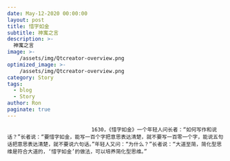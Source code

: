```yaml
---
date: May-12-2020 00:00:00
layout: post
title: 惜字如金
subtitle: 神寓之言
description: >-
  神寓之言
image: >-
    /assets/img/Qtcreator-overview.png
optimized_image: >-
    /assets/img/Qtcreator-overview.png
category: Story
tags:
  - blog
  - Story
author: Ron
paginate: true
---
```


							　　1630，《惜字如金》一个年轻人问长者：“如何写作和说话？”长者说：“要惜字如金，能写一百个字把意思表达清楚，就不要写一百零一个字，能说五句话把意思表达清楚，就不要说六句话。”年轻人又问：“为什么？”长者说：“大道至简，简化型思维是符合大道的，‘惜字如金’的做法，可以培养简化型思维。”
							
							
						